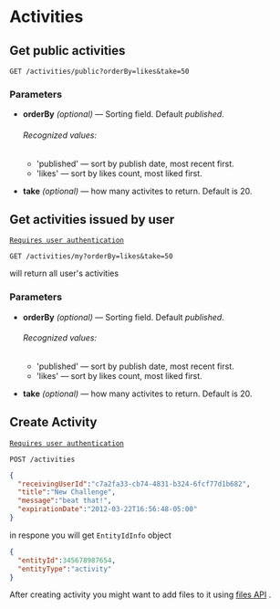 # Activities

## Get public activities 
```
GET /activities/public?orderBy=likes&take=50
```

### Parameters
- **orderBy** _(optional)_ — Sorting field. Default _published_. 
  
  ###### Recognized values:
  - 'published' — sort by publish date, most recent first.
  - 'likes' — sort by likes count, most liked first.
- **take** _(optional)_ — how many activites to return. Default is 20.

## Get activities issued by user
[`Requires user authentication`](https://github.com/funkyOne/fortyTwo.Docs/blob/master/Authentication.md#specifying-user-session-data)
```
GET /activities/my?orderBy=likes&take=50
``` 
will return all user's activities

### Parameters
- **orderBy** _(optional)_ — Sorting field. Default _published_. 
  
  ###### Recognized values:
  - 'published' — sort by publish date, most recent first.
  - 'likes' — sort by likes count, most liked first.
- **take** _(optional)_ — how many activites to return. Default is 20.

## Create Activity
[`Requires user authentication`](https://github.com/funkyOne/fortyTwo.Docs/blob/master/Authentication.md#specifying-user-session-data)
```
POST /activities
```

```json
{
  "receivingUserId":"c7a2fa33-cb74-4831-b324-6fcf77d1b682",
  "title":"New Challenge",
  "message":"beat that!",
  "expirationDate":"2012-03-22T16:56:48-05:00"
}
```

in respone you will get `EntityIdInfo` object
```json
{
  "entityId":345678987654,
  "entityType":"activity"
}
```

After creating activity you might want to add files to it using [files API](https://github.com/funkyOne/fortyTwo.Docs/blob/master/Files.md) .
